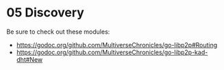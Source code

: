 # 05 Discovery

Be sure to check out these modules:

- https://godoc.org/github.com/MultiverseChronicles/go-libp2p#Routing
- https://godoc.org/github.com/MultiverseChronicles/go-libp2p-kad-dht#New
